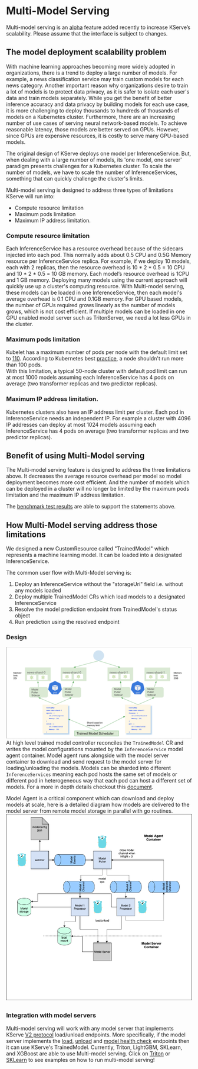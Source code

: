 # Multi-Model Serving
Multi-model serving is an [alpha](https://kubernetes.io/docs/reference/using-api/#api-versioning) 
feature added recently to increase KServe’s scalability. Please assume that the interface is subject to changes.

## The model deployment scalability problem
With machine learning approaches becoming more widely adopted in organizations, 
there is a trend to deploy a large number of models. 
For example, a news classification service may train custom models for each news category. 
Another important reason why organizations desire to train a lot of models is to protect data privacy,
as it is safer to isolate each user's data and train models separately. 
While you get the benefit of better inference accuracy and data privacy by building models for each use case, 
it is more challenging to deploy thousands to hundreds of thousands of models on a Kubernetes cluster. 
Furthermore, there are an increasing number of use cases of serving neural network-based models. 
To achieve reasonable latency, those models are better served on GPUs. 
However, since GPUs are expensive resources, it is costly to serve many GPU-based models.

The original design of KServe deploys one model per InferenceService. 
But, when dealing with a large number of models,  its 'one model, one server' paradigm presents challenges for a Kubernetes cluster. 
To scale the number of models, we have to scale the number of InferenceServices, 
something that can quickly challenge the cluster's limits.

Multi-model serving is designed to address three types of limitations KServe will run into: 

- Compute resource limitation
- Maximum pods limitation
- Maximum IP address limitation.

### Compute resource limitation
Each InferenceService has a resource overhead because of the sidecars injected into each pod. 
This normally adds about 0.5 CPU and 0.5G Memory resource per InferenceService replica. 
For example, if we deploy 10 models, each with 2 replicas, then the resource overhead is 10 * 2 * 0.5 = 10 CPU and 10 * 2 * 0.5 = 10 GB memory. 
Each model’s resource overhead is 1CPU and 1 GB memory. 
Deploying many models using the current approach will quickly use up a cluster's computing resource. 
With Multi-model serving, these models can be loaded in one InferenceService, 
then each model's average overhead is 0.1 CPU and 0.1GB memory.
For GPU based models, the number of GPUs required grows linearly as the number of models grows, which is not cost efficient. 
If multiple models can be loaded in one GPU enabled model server such as TritonServer, we need a lot less GPUs in the cluster.

### Maximum pods limitation
Kubelet has a maximum number of pods per node with the default limit set to [110](https://kubernetes.io/docs/reference/command-line-tools-reference/kubelet/).
According to Kubernetes best [practice](https://kubernetes.io/docs/setup/best-practices/cluster-large/), 
a node shouldn't run more than 100 pods.  
With this limitation, a typical 50-node cluster with default pod limit can run at most 1000 models
 assuming each InferenceService has 4 pods on average (two transformer replicas and two predictor replicas).

### Maximum IP address limitation.
Kubernetes clusters also have an IP address limit per cluster. 
Each pod in InferenceService needs an independent IP. 
For example a cluster with 4096 IP addresses can deploy at most 1024 models assuming each InferenceService has 4 pods on average (two transformer replicas and two predictor replicas).

## Benefit of using Multi-Model serving
The Multi-model serving feature is designed to address the three limitations above. 
It decreases the average resource overhead per model so model deployment becomes more cost efficient. 
And the number of models which can be deployed in a cluster will no longer be limited 
by the maximum pods limitation and the maximum IP address limitation.

The [benchmark test results](./benchmark/BENCHMARK.md) are able to support the statements above.

## How Multi-Model serving address those limitations
We designed a new CustomResource called "TrainedModel" which represents a machine learning model. 
It can be loaded into a designated InferenceService.

The common user flow with Multi-Model serving is:

1. Deploy an InferenceService without the "storageUri" field i.e. without any models loaded
2. Deploy multiple TrainedModel CRs which load models to a designated InferenceService
3. Resolve the model prediction endpoint from TrainedModel's status object
4. Run prediction using the resolved endpoint

### Design
![Multi-model Diagram](./mms-design.png)
At high level trained model controller reconciles the `TrainedModel` CR and writes the model configurations mounted by
the `InferenceService` model agent container. Model agent runs alongside with the model server container to download and send request to
the model server for loading/unloading the models. Models can be sharded into different `InferenceServices` meaning each pod hosts the same
 set of models or different pod in heterogeneous way that each pod can host a different set of models.
For a more in depth details checkout this [document](https://docs.google.com/document/d/11qETyR--oOIquQke-DCaLsZY75vT1hRu21PesSUDy7o).

Model Agent is a critical component which can download and deploy models at scale, here is a detailed diagram how models are
delivered to the model server from remote model storage in parallel with go routines.
![ModelAgent](./model_agent.png)

### Integration with model servers
Multi-model serving will work with any model server that implements KServe 
[V2 protocol](https://github.com/kserve/kserve/tree/master/docs/predict-api/v2) load/unload endpoints. 
More specifically, if the model server implements the 
[load](https://github.com/triton-inference-server/server/blob/master/docs/protocol/extension_model_repository.md#load),
[unload](https://github.com/triton-inference-server/server/blob/master/docs/protocol/extension_model_repository.md#unload) 
and [model health check](https://github.com/kserve/kserve/blob/master/docs/predict-api/v2/required_api.md#httprest) endpoints 
then it can use KServe's TrainedModel. 
Currently, Triton, LightGBM, SKLearn, and XGBoost are able to use Multi-model serving. 
Click on [Triton](https://github.com/kserve/kserve/tree/master/docs/samples/multimodelserving/triton) 
or [SKLearn](https://github.com/kserve/kserve/tree/master/docs/samples/multimodelserving/sklearn) 
to see examples on how to run multi-model serving!
